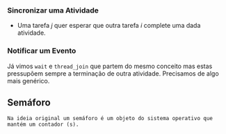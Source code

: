 
### Sincronizar uma Atividade

- Uma tarefa _j_ quer esperar que outra tarefa _i_ complete uma dada atividade.

### Notificar um Evento

Já vimos `wait` e `thread_join` que partem do mesmo conceito mas estas pressupõem sempre a terminação de outra atividade.
Precisamos de algo mais genérico.

## Semáforo

	Na ideia original um semáforo é um objeto do sistema operativo que mantém um contador (s).



